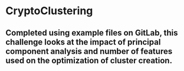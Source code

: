 # CryptoClustering

## Completed using example files on GitLab, this challenge looks at the impact of principal component analysis and number of features used on the optimization of cluster creation.
